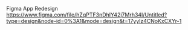 Figma App Redesign
https://www.figma.com/file/hZqPTF3nDhIY42j7Mrh34I/Untitled?type=design&node-id=0%3A1&mode=design&t=17yylz4CNoKxCXYr-1